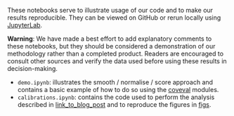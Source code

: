 These notebooks serve to illustrate usage of our code and to make our results reproducible. They can be viewed on GitHub or rerun locally using [JupyterLab](https://jupyter.org/).

**Warning**: We have made a best effort to add explanatory comments to these notebooks, but they should be considered a demonstration of our methodology rather than a completed product. Readers are encouraged to consult other sources and verify the data used before using these results in decision-making.

- `demo.ipynb`: illustrates the smooth / normalise / score approach and contains a basic example of how to do so using the [coveval](../coveval) modules.
- `calibrations.ipynb`: contains the code used to perform the analysis described in [link_to_blog_post](TODO) and to reproduce the figures in [figs](./figs/).
